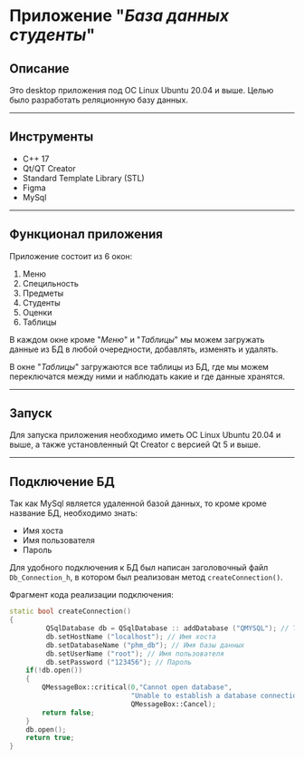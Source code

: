 # Приложение "_База данных студенты_"

## Описание
Это desktop приложения под ОС Linux Ubuntu 20.04 и выше. Целью было разработать реляционную базу данных.
___

## Инструменты
+ С++ 17
+ Qt/QT Creator
+ Standard Template Library (STL)
+ Figma
+ MySql
___

## Функционал приложения
Приложение состоит из 6 окон:
1. Меню
2. Специльность
3. Предметы
4. Студенты 
5. Оценки
6. Таблицы

В каждом окне кроме "_Меню_" и "_Таблицы_" мы можем загружать данные из БД в любой очередности, добавлять, изменять и удалять.

В окне "_Таблицы_" загружаются все таблицы из БД, где мы можем переключатся между ними и наблюдать какие и где данные хранятся.
___

## Запуск 

Для запуска приложения необходимо иметь ОС Linux Ubuntu 20.04 и выше, а также установленный Qt Creator с версией Qt 5 и выше.
___

## Подключение БД
Так как MySql является удаленной базой данных, то кроме кроме название БД, необходимо знать:
+ Имя хоста
+ Имя пользователя
+ Пароль

Для удобного подключения к БД был написан заголовочный файл `Db_Connection_h`, в котором был реализован метод `createConnection()`.

Фрагмент кода реализации подключения:
```C++
static bool createConnection()
{
         QSqlDatabase db = QSqlDatabase :: addDatabase ("QMYSQL"); // Тип базы данных
         db.setHostName ("localhost"); // Имя хоста
         db.setDatabaseName ("phm_db"); // Имя базы данных
         db.setUserName ("root"); // Имя пользователя
         db.setPassword ("123456"); // Пароль
    if(!db.open())
    {
        QMessageBox::critical(0,"Cannot open database",
                              "Unable to establish a database connection",
                              QMessageBox::Cancel);
        return false;
    }
    db.open();
    return true;
}
```
